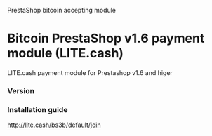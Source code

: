 PrestaShop bitcoin accepting module
# Bitcoin PrestaShop v1.6 payment module (LITE.cash)

LITE.cash payment module for Prestashop v1.6 and higer

### Version

### Installation guide
http://lite.cash/bs3b/default/join
